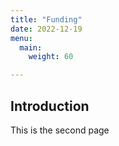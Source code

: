 ```yaml
---
title: "Funding"
date: 2022-12-19
menu:
  main:
    weight: 60

---
```

## Introduction

This is the second page
